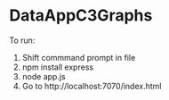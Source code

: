 # DataAppC3Graphs

To run:
  1. Shift commmand prompt in file
  2. npm install express
  3. node app.js
  4. Go to http://localhost:7070/index.html
